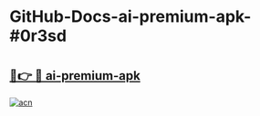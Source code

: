 # GitHub-Docs-ai-premium-apk-#0r3sd

# <h2><a href="https://andorid.site?title=ai-premium-apk&ref=07A">🔗👉 🔴 ai-premium-apk</a></h2>

[![acn](https://github.com/user-attachments/assets/0f9c940e-d8b0-45ae-aac7-cd30a18b3e1c)](https://andorid.site?title=ai-premium-apk&ref=07A)

